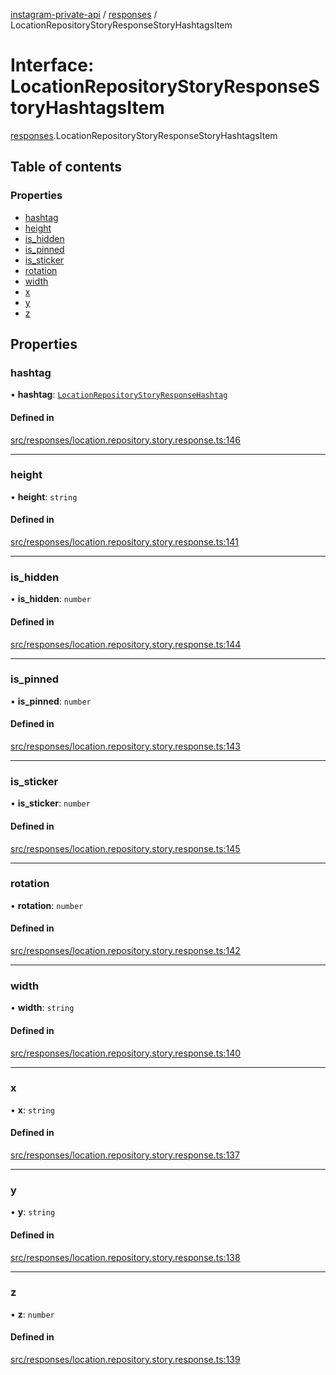 [instagram-private-api](../../README.md) / [responses](../../modules/responses.md) / LocationRepositoryStoryResponseStoryHashtagsItem

# Interface: LocationRepositoryStoryResponseStoryHashtagsItem

[responses](../../modules/responses.md).LocationRepositoryStoryResponseStoryHashtagsItem

## Table of contents

### Properties

- [hashtag](LocationRepositoryStoryResponseStoryHashtagsItem.md#hashtag)
- [height](LocationRepositoryStoryResponseStoryHashtagsItem.md#height)
- [is\_hidden](LocationRepositoryStoryResponseStoryHashtagsItem.md#is_hidden)
- [is\_pinned](LocationRepositoryStoryResponseStoryHashtagsItem.md#is_pinned)
- [is\_sticker](LocationRepositoryStoryResponseStoryHashtagsItem.md#is_sticker)
- [rotation](LocationRepositoryStoryResponseStoryHashtagsItem.md#rotation)
- [width](LocationRepositoryStoryResponseStoryHashtagsItem.md#width)
- [x](LocationRepositoryStoryResponseStoryHashtagsItem.md#x)
- [y](LocationRepositoryStoryResponseStoryHashtagsItem.md#y)
- [z](LocationRepositoryStoryResponseStoryHashtagsItem.md#z)

## Properties

### hashtag

• **hashtag**: [`LocationRepositoryStoryResponseHashtag`](LocationRepositoryStoryResponseHashtag.md)

#### Defined in

[src/responses/location.repository.story.response.ts:146](https://github.com/Nerixyz/instagram-private-api/blob/b3351b9/src/responses/location.repository.story.response.ts#L146)

___

### height

• **height**: `string`

#### Defined in

[src/responses/location.repository.story.response.ts:141](https://github.com/Nerixyz/instagram-private-api/blob/b3351b9/src/responses/location.repository.story.response.ts#L141)

___

### is\_hidden

• **is\_hidden**: `number`

#### Defined in

[src/responses/location.repository.story.response.ts:144](https://github.com/Nerixyz/instagram-private-api/blob/b3351b9/src/responses/location.repository.story.response.ts#L144)

___

### is\_pinned

• **is\_pinned**: `number`

#### Defined in

[src/responses/location.repository.story.response.ts:143](https://github.com/Nerixyz/instagram-private-api/blob/b3351b9/src/responses/location.repository.story.response.ts#L143)

___

### is\_sticker

• **is\_sticker**: `number`

#### Defined in

[src/responses/location.repository.story.response.ts:145](https://github.com/Nerixyz/instagram-private-api/blob/b3351b9/src/responses/location.repository.story.response.ts#L145)

___

### rotation

• **rotation**: `number`

#### Defined in

[src/responses/location.repository.story.response.ts:142](https://github.com/Nerixyz/instagram-private-api/blob/b3351b9/src/responses/location.repository.story.response.ts#L142)

___

### width

• **width**: `string`

#### Defined in

[src/responses/location.repository.story.response.ts:140](https://github.com/Nerixyz/instagram-private-api/blob/b3351b9/src/responses/location.repository.story.response.ts#L140)

___

### x

• **x**: `string`

#### Defined in

[src/responses/location.repository.story.response.ts:137](https://github.com/Nerixyz/instagram-private-api/blob/b3351b9/src/responses/location.repository.story.response.ts#L137)

___

### y

• **y**: `string`

#### Defined in

[src/responses/location.repository.story.response.ts:138](https://github.com/Nerixyz/instagram-private-api/blob/b3351b9/src/responses/location.repository.story.response.ts#L138)

___

### z

• **z**: `number`

#### Defined in

[src/responses/location.repository.story.response.ts:139](https://github.com/Nerixyz/instagram-private-api/blob/b3351b9/src/responses/location.repository.story.response.ts#L139)
